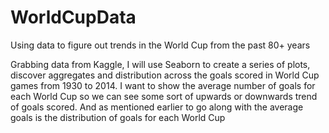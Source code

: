 # WorldCupData
Using data to figure out trends in the World Cup from the past 80+ years

Grabbing data from Kaggle, I will use Seaborn to create a series of plots, discover aggregates and distribution across the goals scored in World Cup games from 1930 to 2014. I want to show the average number of goals for each World Cup so we can see some sort of upwards or downwards trend of goals scored.  And as mentioned earlier to go along with the average goals is the distribution of goals for each World Cup

